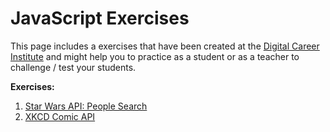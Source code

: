 # JavaScript Exercises

This page includes a exercises that have been created at the [Digital Career Institute](https://digitalcareerinstitute.org/) and might help you to practice as a student or as a teacher to challenge / test your students.

__Exercises:__

1. [Star Wars API: People Search](./exercises/star-wars-api-people-search/Exercise.md)
1. [XKCD Comic API](./exercises/xkcd-comic-api/Exercise.md)
